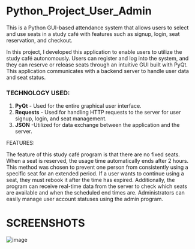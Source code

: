 # Python_Project_User_Admin

This is a Python GUI-based attendance system that allows users to select and use seats in a study café with features such as signup, login, seat reservation, and checkout.

In this project, I developed this application to enable users to utilize the study café autonomously. Users can register and log into the system, and they can reserve or release seats through an intuitive GUI built with PyQt. This application communicates with a backend server to handle user data and seat status.

### TECHNOLOGY USED:

1. **PyQt** - Used for the entire graphical user interface.
2. **Requests** - Used for handling HTTP requests to the server for user signup, login, and seat management.
3. **JSON** -Utilized for data exchange between the application and the server.


FEATURES:

The feature of this study café program is that there are no fixed seats. When a seat is reserved, the usage time automatically ends after 2 hours. This method was chosen to prevent one person from consistently using a specific seat for an extended period. If a user wants to continue using a seat, they must rebook it after the time has expired. Additionally, the program can receive real-time data from the server to check which seats are available and when the scheduled end times are. 
Administrators can easily manage user account statuses using the admin program.

# SCREENSHOTS
![image](https://github.com/user-attachments/assets/e02826df-62ce-46f6-a27e-7a419fbfcabc)

